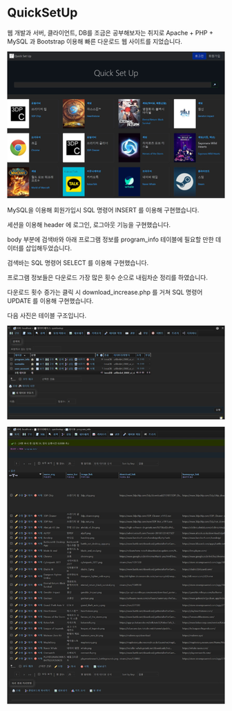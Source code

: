 # QuickSetUp

웹 개발과 서버, 클라이언트, DB를 조금은 공부해보자는 취지로 Apache + PHP + MySQL 과 Bootstrap 이용해 빠른 다운로드 웹 사이트를 지었습니다.

![상세보기](https://github.com/HaeBun/QuickSetUp/blob/main/image/profile/1.jpg?raw=true)

MySQL을 이용해 회원가입시 SQL 명령어 INSERT 를 이용해 구현했습니다.

세션을 이용해 header 에 로그인, 로그아웃 기능을 구현했습니다.

body 부분에 검색바와 아래 프로그램 정보를 program_info 테이블에 필요할 만한 데이터를 삽입해두었습니다.

검색바는 SQL 명령어 SELECT 를 이용해 구현했습니다.

프로그램 정보들은 다운로드 가장 많은 횟수 순으로 내림차순 정리를 하였습니다. 

다운로드 횟수 증가는 클릭 시 download_increase.php 를 거쳐 SQL 명령어 UPDATE 를 이용해 구현했습니다.

다음 사진은 테이블 구조입니다.

![상세 보기](https://github.com/HaeBun/QuickSetUp/blob/main/image/profile/2.jpg?raw=true)

![상세 보기](https://github.com/HaeBun/QuickSetUp/blob/main/image/profile/3.jpg?raw=true)
